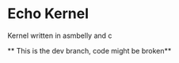 # Echo Kernel

Kernel written in asmbelly and c


** This is the dev branch, code might be broken**
